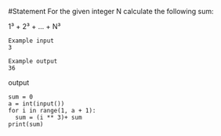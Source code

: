 #Statement
For the given integer N calculate the following sum:

1³ + 2³ + ... + N³
~~~
Example input
3

Example output
36
~~~
output
~~~
sum = 0
a = int(input())
for i in range(1, a + 1):
  sum = (i ** 3)+ sum
print(sum)
~~~
